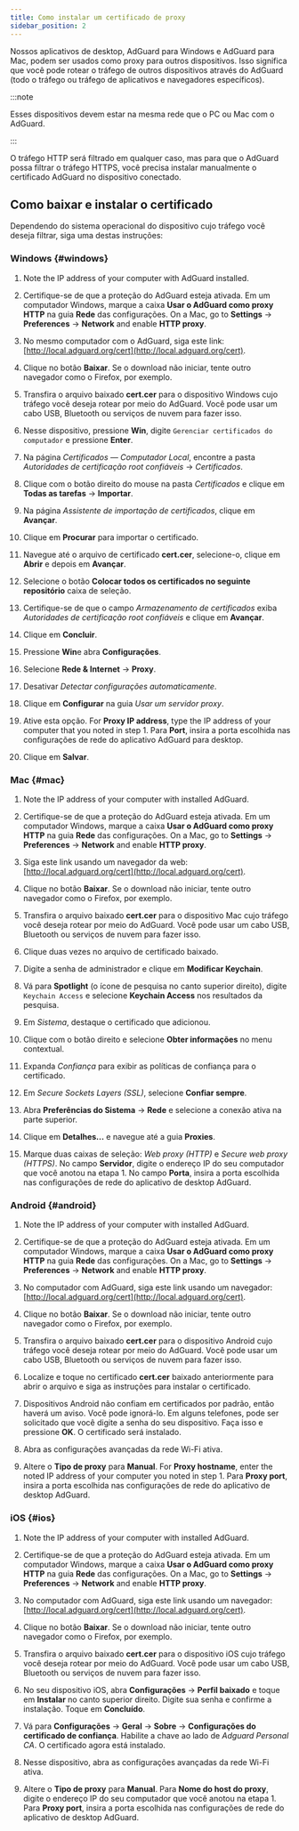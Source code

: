 ```yaml
---
title: Como instalar um certificado de proxy
sidebar_position: 2
---
```


Nossos aplicativos de desktop, AdGuard para Windows e AdGuard para Mac, podem ser usados como proxy para outros dispositivos. Isso significa que você pode rotear o tráfego de outros dispositivos através do AdGuard (todo o tráfego ou tráfego de aplicativos e navegadores específicos).

:::note

Esses dispositivos devem estar na mesma rede que o PC ou Mac com o AdGuard.

:::

O tráfego HTTP será filtrado em qualquer caso, mas para que o AdGuard possa filtrar o tráfego HTTPS, você precisa instalar manualmente o certificado AdGuard no dispositivo conectado.

## Como baixar e instalar o certificado

Dependendo do sistema operacional do dispositivo cujo tráfego você deseja filtrar, siga uma destas instruções:

### Windows {#windows}

1. Note the IP address of your computer with AdGuard installed.

1. Certifique-se de que a proteção do AdGuard esteja ativada. Em um computador Windows, marque a caixa **Usar o AdGuard como proxy HTTP** na guia **Rede** das configurações. On a Mac, go to **Settings** → **Preferences** → **Network** and enable **HTTP proxy**.

1. No mesmo computador com o AdGuard, siga este link: [http://local.adguard.org/cert](http://local.adguard.org/cert).

1. Clique no botão **Baixar**. Se o download não iniciar, tente outro navegador como o Firefox, por exemplo.

1. Transfira o arquivo baixado **cert.cer** para o dispositivo Windows cujo tráfego você deseja rotear por meio do AdGuard. Você pode usar um cabo USB, Bluetooth ou serviços de nuvem para fazer isso.

1. Nesse dispositivo, pressione **Win**, digite `Gerenciar certificados do computador` e pressione **Enter**.

1. Na página *Certificados — Computador Local*, encontre a pasta *Autoridades de certificação root confiáveis* → *Certificados*.

1. Clique com o botão direito do mouse na pasta *Certificados* e clique em **Todas as tarefas** → **Importar**.

1. Na página *Assistente de importação de certificados*, clique em **Avançar**.

1. Clique em **Procurar** para importar o certificado.

1. Navegue até o arquivo de certificado **cert.cer**, selecione-o, clique em **Abrir** e depois em **Avançar**.

1. Selecione o botão **Colocar todos os certificados no seguinte repositório** caixa de seleção.

1. Certifique-se de que o campo *Armazenamento de certificados* exiba *Autoridades de certificação root confiáveis* e clique em **Avançar**.

1. Clique em **Concluir**.

1. Pressione **Win**e abra **Configurações**.

1. Selecione **Rede & Internet** → **Proxy**.

1. Desativar *Detectar configurações automaticamente*.

1. Clique em **Configurar** na guia *Usar um servidor proxy*.

1. Ative esta opção. For **Proxy IP address**, type the IP address of your computer that you noted in step 1. Para **Port**, insira a porta escolhida nas configurações de rede do aplicativo AdGuard para desktop.

1. Clique em **Salvar**.

### Mac {#mac}

1. Note the IP address of your computer with installed AdGuard.

1. Certifique-se de que a proteção do AdGuard esteja ativada. Em um computador Windows, marque a caixa **Usar o AdGuard como proxy HTTP** na guia **Rede** das configurações. On a Mac, go to **Settings** → **Preferences** → **Network** and enable **HTTP proxy**.

1. Siga este link usando um navegador da web: [http://local.adguard.org/cert](http://local.adguard.org/cert).

1. Clique no botão **Baixar**. Se o download não iniciar, tente outro navegador como o Firefox, por exemplo.

1. Transfira o arquivo baixado **cert.cer** para o dispositivo Mac cujo tráfego você deseja rotear por meio do AdGuard. Você pode usar um cabo USB, Bluetooth ou serviços de nuvem para fazer isso.

1. Clique duas vezes no arquivo de certificado baixado.

1. Digite a senha de administrador e clique em **Modificar Keychain**.

1. Vá para **Spotlight** (o ícone de pesquisa no canto superior direito), digite `Keychain Access` e selecione **Keychain Access** nos resultados da pesquisa.

1. Em *Sistema*, destaque o certificado que adicionou.

1. Clique com o botão direito e selecione **Obter informações** no menu contextual.

1. Expanda *Confiança* para exibir as políticas de confiança para o certificado.

1. Em *Secure Sockets Layers (SSL)*, selecione **Confiar sempre**.

1. Abra **Preferências do Sistema** → **Rede** e selecione a conexão ativa na parte superior.

1. Clique em **Detalhes...** e navegue até a guia **Proxies**.

1. Marque duas caixas de seleção: *Web proxy (HTTP)* e *Secure web proxy (HTTPS)*. No campo **Servidor**, digite o endereço IP do seu computador que você anotou na etapa 1. No campo **Porta**, insira a porta escolhida nas configurações de rede do aplicativo de desktop AdGuard.

### Android {#android}

1. Note the IP address of your computer with installed AdGuard.

1. Certifique-se de que a proteção do AdGuard esteja ativada. Em um computador Windows, marque a caixa **Usar o AdGuard como proxy HTTP** na guia **Rede** das configurações. On a Mac, go to **Settings** → **Preferences** → **Network** and enable **HTTP proxy**.

1. No computador com AdGuard, siga este link usando um navegador: [http://local.adguard.org/cert](http://local.adguard.org/cert).

1. Clique no botão **Baixar**. Se o download não iniciar, tente outro navegador como o Firefox, por exemplo.

1. Transfira o arquivo baixado **cert.cer** para o dispositivo Android cujo tráfego você deseja rotear por meio do AdGuard. Você pode usar um cabo USB, Bluetooth ou serviços de nuvem para fazer isso.

1. Localize e toque no certificado **cert.cer** baixado anteriormente para abrir o arquivo e siga as instruções para instalar o certificado.

1. Dispositivos Android não confiam em certificados por padrão, então haverá um aviso. Você pode ignorá-lo. Em alguns telefones, pode ser solicitado que você digite a senha do seu dispositivo. Faça isso e pressione **OK**. O certificado será instalado.

1. Abra as configurações avançadas da rede Wi-Fi ativa.

1. Altere o **Tipo de proxy** para **Manual**. For **Proxy hostname**, enter the noted IP address of your computer you noted in step 1. Para **Proxy port**, insira a porta escolhida nas configurações de rede do aplicativo de desktop AdGuard.

### iOS {#ios}

1. Note the IP address of your computer with installed AdGuard.

1. Certifique-se de que a proteção do AdGuard esteja ativada. Em um computador Windows, marque a caixa **Usar o AdGuard como proxy HTTP** na guia **Rede** das configurações. On a Mac, go to **Settings** → **Preferences** → **Network** and enable **HTTP proxy**.

1. No computador com AdGuard, siga este link usando um navegador: [http://local.adguard.org/cert](http://local.adguard.org/cert).

1. Clique no botão **Baixar**. Se o download não iniciar, tente outro navegador como o Firefox, por exemplo.

1. Transfira o arquivo baixado **cert.cer** para o dispositivo iOS cujo tráfego você deseja rotear por meio do AdGuard. Você pode usar um cabo USB, Bluetooth ou serviços de nuvem para fazer isso.

1. No seu dispositivo iOS, abra **Configurações** → **Perfil baixado** e toque em **Instalar** no canto superior direito. Digite sua senha e confirme a instalação. Toque em **Concluído**.

1. Vá para **Configurações** → **Geral** → **Sobre** → **Configurações do certificado de confiança**. Habilite a chave ao lado de *Adguard Personal CA*. O certificado agora está instalado.

1. Nesse dispositivo, abra as configurações avançadas da rede Wi-Fi ativa.

1. Altere o **Tipo de proxy** para **Manual**. Para **Nome do host do proxy**, digite o endereço IP do seu computador que você anotou na etapa 1. Para **Proxy port**, insira a porta escolhida nas configurações de rede do aplicativo de desktop AdGuard.
